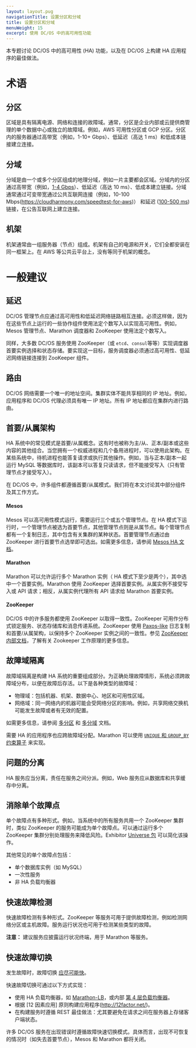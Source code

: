 ```yaml
---
layout: layout.pug
navigationTitle: 设置分区和分域
title: 设置分区和分域
menuWeight: 15
excerpt: 使用 DC/OS 中的高可用性功能
---
```


本专题讨论 DC/OS 中的高可用性 (HA) 功能，以及在 DC/OS 上构建 HA 应用程序的最佳做法。

# 术语

## 分区
区域是具有隔离电源、网络和连接的故障域。通常，分区是企业内部或云提供商管理的单个数据中心或独立的故障域。例如，AWS 可用性分区或 GCP 分区。分区内的服务器通过高带宽（例如，1-10+ Gbps）、低延迟（高达 1 ms）和低成本链接建立连接。

## 分域
分域是由一个或多个分区组成的地理分域，例如一片主要都会区域。分域内的分区通过高带宽（例如，[1-4 Gbps](https://blog.serverdensity.com/network-performance-aws-google-rackspace-softlayer/)）、低延迟（高达 10 ms）、低成本建立链接。分域通常通过可变带宽通过公共互联网连接（例如，10-100 Mbps(https://cloudharmony.com/speedtest-for-aws)） 和延迟 ([100-500 ms](https://www.concurrencylabs.com/blog/choose-your-aws-region-wisely/)) 链接，在公告互联网上建立连接。

## 机架
机架通常由一组服务器（节点）组成。机架有自己的电源和开关，它们全都安装在同一框架上。在 AWS 等公共云平台上，没有等同于机架的概念。

# 一般建议

## 延迟
DC/OS 管理节点应通过高可用性和低延迟网络链路相互连接。必须这样做，因为在这些节点上运行的一些协作组件使用法定个数写入以实现高可用性。例如，Mesos 管理节点、Marathon 调度器和 ZooKeeper 使用法定个数写入。

同样，大多数 DC/OS 服务使用 ZooKeeper（或 `etcd`、`consul`等等）实现调度器首要实例选择和状态存储。要实现这一目标，服务调度器必须通过高可用性、低延迟网络链接连接到 ZooKeeper 组件。

## 路由
DC/OS 网络需要一个唯一的地址空间。集群实体不能共享相同的 IP 地址。例如，应用程序和 DC/OS 代理必须具有唯一 IP 地址。所有 IP 地址都应在集群内进行路由。

## 首要/从属架构

HA 系统中的常见模式是首要/从属概念。这有时也被称为主/从、正本/副本或这些内容的其他组合。当您拥有一个权威进程和几个备用进程时，可以使用此架构。在某些系统中，待机进程也能答复请求或执行其他操作。例如，当与正本/副本一起运行 MySQL 等数据库时，该副本可以答复只读请求，但不能接受写入（只有管理节点才接受写入）。

在 DC/OS 中，许多组件都遵循首要/从属模式。我们将在本文讨论其中部分组件及其工作方式。

#### Mesos

Mesos 可以高可用性模式运行，需要运行三个或五个管理节点。在 HA 模式下运行时，一个管理节点被选为首要节点，其他管理节点则是从属节点。每个管理节点都有一个复制日志，其中包含有关集群的某种状态。首要管理节点通过由 ZooKeeper 进行首要节点选举即可选出。如需更多信息，请参阅 [Mesos HA 文档](https://mesos.apache.org/documentation/latest/high-availability/)。

#### Marathon

Marathon 可以允许运行多个 Marathon 实例（ HA 模式下至少是两个），其中选中一个首要实例。Marathon 使用 ZooKeeper 选择首要实例。从属实例不接受写入或 API 请求；相反，从属实例代理所有 API 请求给 Marathon 首要实例。

#### ZooKeeper

DC/OS 中的许多服务都使用 ZooKeeper 以取得一致性。ZooKeeper 可用作分布式锁定服务、状态存储库和消息传递系统。ZooKeeper 使用 [Paxos-like](https://en.wikipedia.org/wiki/Paxos_%28computer_science%29) 日志复制和首要/从属架构，以保持多个 ZooKeeper 实例之间的一致性。参见 [ZooKeeper 内部文档](https://zookeeper.apache.org/doc/r3.4.8/zookeeperInternals.html)，了解有关 Zookeeper 工作原理的更多信息。

## 故障域隔离
故障域隔离是构建 HA 系统的重要组成部分。为正确处理故障情形，系统必须跨故障域分布，以便在故障后存活。以下是各种类型的故障域：

 * 物理域：包括机器、机架、数据中心、地区和可用性区域。
 * 网络域：同一网络内的机器可能会受网络分区的影响。例如，共享网络交换机可能发生故障或者有无效的配置。

如需更多信息，请参阅 [多分区](/cn/1.11/installing/production/advanced-configuration/configuring-zones-regions/multi-zone/) 和 [多分域](/cn/1.11/installing/production/advanced-configuration/configuring-zones-regions/multi-region/) 文档。

需要 HA 的应用程序也应跨故障域分配。Marathon 可以使用 [`UNIQUE` 和 `GROUP_BY` 约束算子](https://mesosphere.github.io/marathon/docs/constraints.html) 来实现。

## 问题的分离

HA 服务应当分离，责任在服务之间分派。例如，Web 服务应从数据库和共享缓存中分离。

## 消除单个故障点

单个故障点有多种形式。例如，当系统中的所有服务共用一个 ZooKeeper 集群时，类似 ZooKeeper 的服务可能成为单个故障点。可以通过运行多个 ZooKeeper 集群分别处理服务来降低风险。Exhibitor [Universe 包](https://github.com/mesosphere/exhibitor-dcos) 可以简化该操作。

其他常见的单个故障点包括：

- 单个数据库实例（如 MySQL）
- 一次性服务
- 非 HA 负载均衡器

## 快速故障检测

快速故障检测有多种形式。ZooKeeper 等服务可用于提供故障检测，例如检测网络分区或主机故障。服务运行状况也可用于检测某些类型的故障。

**注意：** 建议服务应披露运行状况终端，用于 Marathon 等服务。

## 快速故障切换

发生故障时，故障切换 [应尽可能快](https://en.wikipedia.org/wiki/Fail-fast)。

快速故障切换可通过以下方式实现：

 * 使用 HA 负载均衡器，如 [Marathon-LB](/cn/1.11/networking/marathon-lb/)，或内部 [第 4 层负载均衡器](/cn/1.11/networking/load-balancing-vips/)。
 * 根据 [12 因素应用] 原则构建应用程序(http://12factor.net/)。
 * 在构建服务时遵循 REST 最佳做法：尤其要避免在请求之间在服务器上存储客户端状态。

许多 DC/OS 服务在出现错误时遵循故障快速切换模式。具体而言，出现不可恢复的情况时（如失去首要节点），Mesos 和 Marathon 都将关闭。
